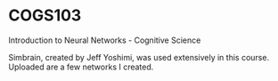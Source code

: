 # COGS103
Introduction to Neural Networks - Cognitive Science

Simbrain, created by Jeff Yoshimi, was used extensively in this course. Uploaded are a few networks I created.
